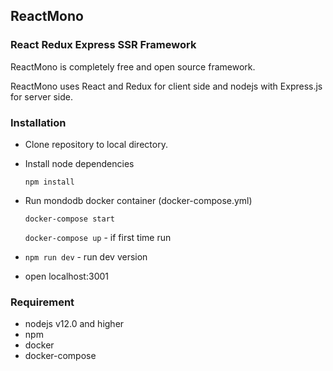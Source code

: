 ## ReactMono

### React Redux Express SSR Framework
ReactMono is completely free and open source framework.

ReactMono uses React and Redux for client side and nodejs with Express.js for server side.

### Installation
* Clone repository to local directory.
* Install node dependencies
    
    `npm install`
* Run mondodb docker container (docker-compose.yml)
    
    `docker-compose start`

    `docker-compose up` - if first time run

* `npm run dev` - run dev version
* open localhost:3001

### Requirement
* nodejs v12.0 and higher
* npm
* docker
* docker-compose
